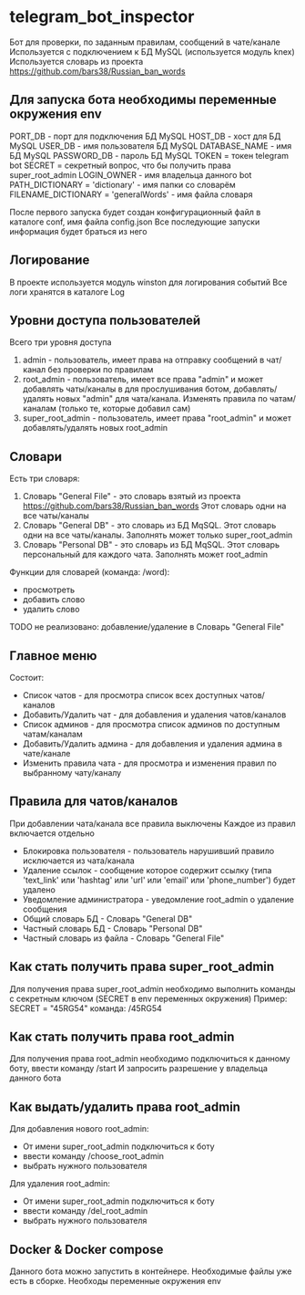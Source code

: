 # telegram_bot_inspector

Бот для проверки, по заданным правилам, сообщений в чате/канале
Используется с подключением к БД MySQL (используется модуль knex)
Используется словарь из проекта <https://github.com/bars38/Russian_ban_words>

## Для запуска бота необходимы переменные окружения env

PORT_DB  - порт для подключения БД MySQL
HOST_DB - хост для БД MySQL
USER_DB - имя пользователя БД MySQL
DATABASE_NAME - имя БД MySQL
PASSWORD_DB - пароль БД MySQL
TOKEN = токен telegram bot
SECRET = секретный вопрос, что бы получить права super_root_admin
LOGIN_OWNER - имя владельца данного bot
PATH_DICTIONARY = 'dictionary'  - имя папки со словарём
FILENAME_DICTIONARY = 'generalWords' - имя файла словаря

После первого запуска будет создан конфигурационный файл в каталоге conf, имя файла config.json
Все последующие запуски информация будет браться из него

## Логирование

В проекте используется модуль winston для логирования событий
Все логи хранятся в каталоге Log

## Уровни доступа пользователей

Всего три уровня доступа

1. admin - пользователь, имеет права на отправку сообщений в чат/канал без проверки по правилам
2. root_admin - пользователь, имеет все права "admin" и может добавлять чаты/каналы в для прослушивания ботом, добавлять/удалять новых "admin" для чата/канала. Изменять правила по чатам/каналам (только те, которые добавил сам)
3. super_root_admin - пользователь, имеет права "root_admin" и может добавлять/удалять новых root_admin

## Словари

Есть три словаря:

1. Словарь "General File" - это словарь взятый из проекта
 <https://github.com/bars38/Russian_ban_words>  Этот словарь одни на все чаты/каналы
2. Словарь "General DB" -  это словарь из БД MqSQL. Этот словарь одни на все чаты/каналы. Заполнять может только super_root_admin
3. Словарь "Personal DB" -  это словарь из БД MqSQL. Этот словарь персональный для каждого чата. Заполнять может root_admin

Функции для словарей (команда: /word):

* просмотреть
* добавить слово
* удалить слово

TODO не реализовано: добавление/удаление в Словарь "General File"

## Главное меню

Состоит:

* Список чатов - для просмотра список всех доступных чатов/каналов
* Добавить/Удалить чат - для добавления и удаления чатов/каналов
* Список админов - для просмотра список админов по доступным чатам/каналам
* Добавить/Удалить админа - для добавления и удаления админа в чате/канале
* Изменить правила чата - для просмотра и изменения правил по выбранному чату/каналу

## Правила для чатов/каналов

При  добавлении чата/канала все правила выключены
Каждое из правил включается отдельно

* Блокировка пользователя - пользователь нарушивший правило исключается из чата/канала
* Удаление ссылок - сообщение которое содержит ссылку (типа  'text_link' или 'hashtag' или  'url'  или 'email' или 'phone_number') будет удалено
* Уведомление администратора - уведомление root_admin о удаление сообщения
* Общий словарь БД - Словарь "General DB"
* Частный словарь БД - Словарь "Personal DB"
* Частный словарь из файла - Словарь "General File"

## Как стать получить права super_root_admin

Для получения права super_root_admin необходимо выполнить команды с секретным ключом (SECRET в env  переменных окружения)
    Пример: SECRET = "45RG54"
    команда: /45RG54

## Как стать получить права root_admin

Для получения права root_admin необходимо подключиться к данному боту, ввести команду /start
И запросить разрешение у владельца данного бота

## Как выдать/удалить права root_admin

Для добавления нового root_admin:

* От имени super_root_admin подключиться к боту
* ввести команду /choose_root_admin
* выбрать нужного пользователя

Для удаления root_admin:

* От имени super_root_admin подключиться к боту
* ввести команду /del_root_admin
* выбрать нужного пользователя

## Docker & Docker compose

Данного бота можно запустить в контейнере. Необходимые файлы уже есть в сборке.
Необходы переменные окружения env
